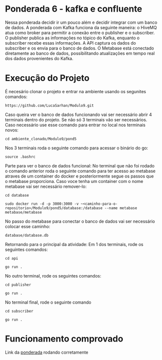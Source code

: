 # Ponderada 6 - kafka e confluente

Nessa ponderada decidir ir um pouco além e decidir integrar com um banco de dados. A ponderada com Kafka funciona da seguinte maneira: o HiveMQ atua como broker para permitir a conexão entre o publisher e o subscriber. O publisher publica as informações no tópico do Kafka, enquanto o subscriber recebe essas informações. A API captura os dados do subscriber e os envia para o banco de dados. O Metabase está conectado diretamente ao banco de dados, possibilitando atualizações em tempo real dos dados provenientes do Kafka.

# Execução do Projeto

É necesário clonar o projeto e entrar na ambiente usando os segunites comandos:

```
https://github.com/LucaSarhan/Modulo9.git
```

Caso queira ver o banco de dados funcionando vai ser necessário abrir 4 terminais dentro do projeto. Se não só 3 terminais vão ser necessários. Caso necessário use esse comando para entrar no local nos terminais novos:

```
cd ambiente_clonado/Modulo9/pond5
```

Nos 3 terminais roda o seguinte comando para acessar o binário do go:

```
source .bashrc
```

Parte para ver o banco de dados funcional: No terminal que não foi rodado o comando anterior roda o seguinte comando para ter acesso ao metabase atraves de um container do docker e posteriormente segue os passos que o metabase proporciona. Caso voce tenha um container com o nome metabase vai ser necessário remover-lo:

```
cd database
```
```
sudo docker run -d -p 3000:3000 -v ~<caminho-para-o-repositorio>/Modulo9/pond5/database:/database --name metabase metabase/metabase
```

No passo do metabase para conectar o banco de dados vai ser necessário colocar esse caminho:

```
database/database.db
```

Retornando para o principal da atividade: Em 1 dos terminais, rode os seguintes comandos:

```
cd api
```
```
go run .
```

No outro terminal, rode os seguintes comandos:

```
cd publisher
```
```
go run .
```

No terminal final, rode o seguinte comando

```
cd subscriber
```
```
go run .
```
# Funcionamento comprovado

Link da [ponderada](https://drive.google.com/file/d/1TnTwtHW_m-m1Vt8CCXjYCM1wQ71cFwdO/view?usp=sharing) rodando corretamente